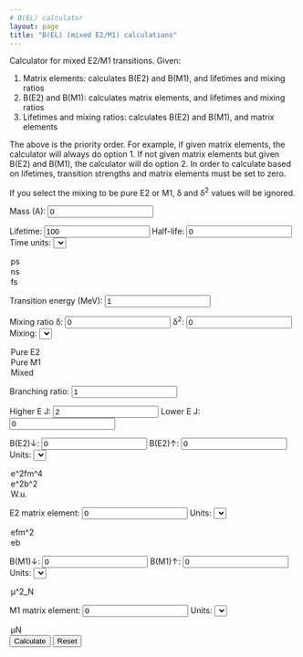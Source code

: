 ```yaml
---
# B(EL) calculator
layout: page
title: "B(EL) (mixed E2/M1) calculations"
---
```


Calculator for mixed E2/M1 transitions. Given:

1. Matrix elements: calculates B(E2) and B(M1), and lifetimes and mixing ratios
2. B(E2) and B(M1): calculates matrix elements, and lifetimes and mixing ratios
3. Lifetimes and mixing ratios: calculates B(E2) and B(M1), and matrix elements

The above is the priority order. For example, if given matrix elements, the calculator will always do option 1. If not given matrix elements but given B(E2) and B(M1), the calculator will do option 2. In order to calculate based on lifetimes, transition strengths and matrix elements must be set to zero.

If you select the mixing to be pure E2 or M1, &#948; and &#948;<sup>2</sup> values will be ignored.

Mass (A): <input id="A" type="number" value=0>

Lifetime: <input id="tau" type="number" value=100>
Half-life: <input id="thalf" type="number" value=0>   Time units: <select name="timeunits" id="timeunits">
<option value="1">ps</option>
<option value="1000">ns</option>
<option value="0.001">fs</option>
</select>

Transition energy (MeV): <input id="energy" type="number" value=1>

Mixing ratio &#948;: <input id="delta" type="number" value=0> &#948;<sup>2</sup>: <input id="delta2" type="number" value=0> Mixing: <select name="mixing" id="mixing">
<option value="0">Pure E2</option>
<option value="1">Pure M1</option>
<option value="2">Mixed</option>
</select>

Branching ratio: <input id="BR" type="number" value=1>

Higher E J: <input id="jInit" type="number" value=2> Lower E J: <input id="jFinal" type="number" value=0>

B(E2)&#8595;: <input id="B(EL)if" type=number value=0> B(E2)&#8593;: <input id="B(EL)fi" type=number value=0> Units: <select name="BELunits" id="BELunits">
<option value="0">e^2fm^4</option>
<option value="1">e^2b^2</option>
<option value="2">W.u.</option>
</select>

E2 matrix element: <input id="ME" type=number value=0> Units: <select name="E2MEunits" id="E2MEunits">
<option value="0">efm^2</option>
<option value="1">eb</option>
</select>

B(M1)&#8595;: <input id="B(ML)if" type=number value=0> B(M1)&#8593;: <input id="B(ML)fi" type=number value=0> Units: <select name="BMLunits" id="BMLunits">
<option value="0">&mu;^2_N</option>
</select>

M1 matrix element: <input id="ME_M1" type=number value=0> Units: <select name="M1MEunits" id="M1MEunits">
<option value="0">&mu;N</option>
</select>

<button type="button" onclick="Calculate()">
Calculate</button>

<button type="button" onclick="Reset()">
Reset</button>

<script>
	function Calculate(){
		var	A	= Number(document.getElementById("A").value);
		var	thalf 	= Number(document.getElementById("thalf").value);
		var	tau 	= Number(document.getElementById("tau").value);
		var	unit	= Number(document.getElementById("timeunits").value);
		var	BR	= Number(document.getElementById("BR").value);
		var	jInit	= Number(document.getElementById("jInit").value);
		var	jFinal	= Number(document.getElementById("jFinal").value);
		var	delta	= Number(document.getElementById("delta").value);
		var	mixv	= Number(document.getElementById("mixing").value);
		
		var 	delta2	= 0;
		if(delta>0){
			var	delta2	= Math.pow(delta,2);
		}
		else{
			delta2	= Number(document.getElementById("delta2").value);
		}
		var	BEL	= Number(document.getElementById("B(EL)if").value);
		if(BEL == 0){
			BEL	= Number(document.getElementById("B(EL)fi").value);
			BEL	*=	(2*jFinal+1)/(2*jInit+1);
		}
		var	BML	= Number(document.getElementById("B(ML)if").value);
		if(BML == 0){
			BML	= Number(document.getElementById("B(ML)fi").value);
			BML	*=	(2*jInit+1)/(2*jFinal+1);
		}
		var	ME	= Number(document.getElementById("ME").value);
		var	MEM1	= Number(document.getElementById("ME_M1").value);

		var	BE2u	= Number(document.getElementById("BELunits").value);
		var	BM1u	= Number(document.getElementById("BMLunits").value);

		var	ME2u	= Number(document.getElementById("E2MEunits").value);
		var	ME1u	= Number(document.getElementById("M1MEunits").value);
	
		var	eps	= Number(27491300000000);
		var	Energy	= Number(document.getElementById("energy").value);

		var	wuE2	= 0.05940 * Math.pow(A,4./3.);	// e2fm4

		var	L_M1	= 0.444444444;
		var	L_E2	= 0.013333333;
	
		var	E2Eterm	= Math.pow((Energy/197.3269718),5);	// E2 E term
		var	M1Eterm	= Math.pow((Energy/197.3269718),3);	// M1 E term
				
		var	E2_lam	= eps * L_E2 * E2Eterm;
		var	M1_lam	= eps * L_M1 * M1Eterm * Math.pow(0.105155,2);
		
		var	BELfi	= 0;
		var	BMLfi	= 0;

		if(Math.abs(ME) > 0 && Math.abs(MEM1)>0){

			if(ME2u == 1)	
				ME *= 100;	// convert to efm2

			BEL	= Math.pow(ME,2)/(2*jInit+1);	//e2fm4
			BELfi	= BEL*(2*jInit+1)/(2*jFinal+1);

			BML	= Math.pow(MEM1,2)/(2*jInit+1);
			BMLfi	= BML*(2*jInit+1)/(2*jFinal+1);	

			if(BE2u == 0){ // e2fm4
				document.getElementById("B(EL)if").value 	= BEL.toFixed(6);		
				document.getElementById("B(EL)fi").value	= BELfi.toFixed(6);
			}
			else if(BE2u == 1){ // e2b2
				document.getElementById("B(EL)if").value 	= (BEL/10000.).toFixed(6);		
				document.getElementById("B(EL)fi").value	= (BELfi/10000).toFixed(6);
			}
			else{ // Weisskopf units
				document.getElementById("B(EL)if").value 	= (BEL/wuE2).toFixed(6);		
				document.getElementById("B(EL)fi").value	= (BEL/wuE2).toFixed(6);
			}
			document.getElementById("B(ML)if").value 	= BML.toFixed(6);		
			document.getElementById("B(ML)fi").value	= BMLfi.toFixed(6);

		}

		if(BEL>0 && BML>0 && mixv == 2){

			if(BE2u == 1){ // e2b2
				BEL	= BEL * 10000;
			}
			else if(BE2u == 2){ // Weisskopf units 
				BEL	= BEL * wuE2;
			}

			var	lambdaE2	= E2_lam * BEL / 1000.;
			var	lambdaM1	= M1_lam * BML / 1000.;

			lambda	= lambdaE2 + lambdaM1;
	
			delta2	= lambda / lambdaM1 - 1;
			delta	= Math.sqrt(delta2);

			lambda	= lambda / BR;
		
			thalf	= 0.69314718056/lambda;
			tau	= 1/lambda;
		
			thalf	= thalf / unit;
			tau	= tau / unit;
	
			document.getElementById("tau").value	= tau.toFixed(6);
			document.getElementById("thalf").value	= thalf.toFixed(6);

			document.getElementById("delta").value	= delta.toFixed(6);
			document.getElementById("delta2").value	= delta2.toFixed(6);

			document.getElementById("B(EL)if").value = BEL;
			document.getElementById("B(EL)fi").value = BEL * (2*jInit+1)/(2*jFinal+1);

			document.getElementById("B(ML)if").value = BML;
			document.getElementById("B(ML)fi").value = BML * (2*jInit+1)/(2*jFinal+1);

			if(Math.abs(ME) == 0 || Math.abs(MEM1) == 0){
				ME	= Math.sqrt(BEL*(2*jInit+1));
				MEM1	= Math.sqrt(BML*(2*jInit+1));	

				if(ME2u == 1)	// eb
					ME	/= 100;		

				document.getElementById("ME").value		= ME.toFixed(6);
				document.getElementById("ME_M1").value		= MEM1.toFixed(6);

			}
		}
		else if(BEL > 0 && mixv == 0){ // Pure E2

			if(BE2u == 1){ // e2b2
				BEL	= BEL * 10000;
			}
			else if(BE2u == 2){ // Weisskopf units 
				BEL	= BEL * wuE2;
			}

			var	lambdaE2	= E2_lam * BEL / 1000.;

			lambda	= lambdaE2;

			lambda	= lambda / BR;
		
			thalf	= 0.69314718056/lambda;
			tau	= 1/lambda;
		
			thalf	= thalf / unit;
			tau	= tau / unit;
	
			document.getElementById("tau").value	= tau.toFixed(6);
			document.getElementById("thalf").value	= thalf.toFixed(6);

			document.getElementById("B(EL)if").value = BEL;
			document.getElementById("B(EL)fi").value = BEL * (2*jInit+1)/(2*jFinal+1);

			if(Math.abs(ME) == 0){
				ME	= Math.sqrt(BEL*(2*jInit+1));

				if(ME2u == 1)	// eb
					ME	/= 100;		

				document.getElementById("ME").value		= ME.toFixed(6);

			}

		}
		else if(BML > 0 && mixv == 1){ // Pure M1

			var	lambdaM1	= M1_lam * BML / 1000.;

			lambda	= lambdaM1;

			lambda	= lambda / BR;
		
			thalf	= 0.69314718056/lambda;
			tau	= 1/lambda;
		
			thalf	= thalf / unit;
			tau	= tau / unit;
	
			document.getElementById("tau").value	= tau.toFixed(6);
			document.getElementById("thalf").value	= thalf.toFixed(6);

			document.getElementById("B(ML)if").value = BML;
			document.getElementById("B(ML)fi").value = BML * (2*jInit+1)/(2*jFinal+1);

			if(Math.abs(MEM1) == 0){
				MEM1	= Math.sqrt(BML*(2*jInit+1));	

				document.getElementById("ME_M1").value		= MEM1.toFixed(6);

			}

		}
		else if(tau > 0 || thalf > 0){
	
			thalf	*= unit;
			tau	*= unit;
	
			var 	lambda 	= 0;
			if(tau > 0){
				lambda	= 1/tau;
			}
			else if(thalf > 0){
				lambda	= 0.69314718056/thalf;
			}
	
			lambda	*= BR;

			if(mixv == 2){ // Mixed
				var	lambdaE2	= lambda/(1+1/delta2);
				var	lambdaM1	= lambda/(1+delta2);
			
				BEL	= lambdaE2 * 1000. / E2_lam; 	
				BML	= lambdaM1 * 1000. / M1_lam;
				BELfi	= BEL*(2*jInit+1)/(2*jFinal+1);
				BMLfi	= BML*(2*jInit+1)/(2*jFinal+1);	
			
				ME	= Math.sqrt(BEL*(2*jInit+1));
				MEM1	= Math.sqrt(BML*(2*jInit+1));	
		

				if(BE2u == 0){ // e2fm4
					document.getElementById("B(EL)if").value 	= BEL.toFixed(6);		
					document.getElementById("B(EL)fi").value	= BELfi.toFixed(6);
				}
				else if(BE2u == 1){ // e2b2
					document.getElementById("B(EL)if").value 	= (BEL/10000.).toFixed(6);		
					document.getElementById("B(EL)fi").value	= (BELfi/10000).toFixed(6);
				}
				else{ // Weisskopf units
					document.getElementById("B(EL)if").value 	= (BEL/wuE2).toFixed(6);		
					document.getElementById("B(EL)fi").value	= (BEL/wuE2).toFixed(6);
				}
				document.getElementById("B(ML)if").value 	= BML.toFixed(6);		
				document.getElementById("B(ML)fi").value	= BMLfi.toFixed(6);

				if(ME2u == 1)
					ME	/= 100;

				document.getElementById("ME").value		= ME.toFixed(6);
				document.getElementById("ME_M1").value		= MEM1.toFixed(6);

				document.getElementById("delta2").value		= delta2;
			}
			else if(mixv == 0){ // Pure E2
				var	lambdaE2	= lambda;
			
				BEL	= lambdaE2 * 1000. / E2_lam; 	
				BELfi	= BEL*(2*jInit+1)/(2*jFinal+1);
			
				ME	= Math.sqrt(BEL*(2*jInit+1));
		

				if(BE2u == 0){ // e2fm4
					document.getElementById("B(EL)if").value 	= BEL.toFixed(6);		
					document.getElementById("B(EL)fi").value	= BELfi.toFixed(6);
				}
				else if(BE2u == 1){ // e2b2
					document.getElementById("B(EL)if").value 	= (BEL/10000.).toFixed(6);		
					document.getElementById("B(EL)fi").value	= (BELfi/10000).toFixed(6);
				}
				else{ // Weisskopf units
					document.getElementById("B(EL)if").value 	= (BEL/wuE2).toFixed(6);		
					document.getElementById("B(EL)fi").value	= (BEL/wuE2).toFixed(6);
				}

				if(ME2u == 1)
					ME	/= 100;

				document.getElementById("ME").value		= ME.toFixed(6);
			}
			else if(mixv == 1){ // Pure M1
				var	lambdaM1	= lambda;
			
				BML	= lambdaM1 * 1000. / M1_lam;
				BMLfi	= BML*(2*jInit+1)/(2*jFinal+1);	
			
				MEM1	= Math.sqrt(BML*(2*jInit+1));	

				document.getElementById("B(ML)if").value 	= BML.toFixed(6);		
				document.getElementById("B(ML)fi").value	= BMLfi.toFixed(6);
				document.getElementById("ME_M1").value		= MEM1.toFixed(6);
			}

		}

	}	
	
  	function Reset(){
    		var x = document.querySelectorAll("input");
    		var i;
    		for (i = 0; i < x.length; i++) {
      			x[i].value = 0;
    		}
		document.getElementById("A").value	= 100;
		document.getElementById("energy").value	= 1;
		document.getElementById("jInit").value	= 2;
		document.getElementById("jFinal").value	= 0;
		document.getElementById("BR").value	= 1;
		document.getElementById("mixing").value	= 0;
  	}
</script>
